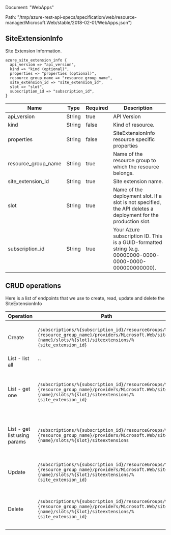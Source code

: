 Document: "WebApps"


Path: "/tmp/azure-rest-api-specs/specification/web/resource-manager/Microsoft.Web/stable/2018-02-01/WebApps.json")

## SiteExtensionInfo

Site Extension Information.

```puppet
azure_site_extension_info {
  api_version => "api_version",
  kind => "kind (optional)",
  properties => "properties (optional)",
  resource_group_name => "resource_group_name",
  site_extension_id => "site_extension_id",
  slot => "slot",
  subscription_id => "subscription_id",
}
```

| Name        | Type           | Required       | Description       |
| ------------- | ------------- | ------------- | ------------- |
|api_version | String | true | API Version |
|kind | String | false | Kind of resource. |
|properties | String | false | SiteExtensionInfo resource specific properties |
|resource_group_name | String | true | Name of the resource group to which the resource belongs. |
|site_extension_id | String | true | Site extension name. |
|slot | String | true | Name of the deployment slot. If a slot is not specified, the API deletes a deployment for the production slot. |
|subscription_id | String | true | Your Azure subscription ID. This is a GUID-formatted string (e.g. 00000000-0000-0000-0000-000000000000). |



## CRUD operations

Here is a list of endpoints that we use to create, read, update and delete the SiteExtensionInfo

| Operation | Path | Verb | Description | OperationID |
| ------------- | ------------- | ------------- | ------------- | ------------- |
|Create|`/subscriptions/%{subscription_id}/resourceGroups/%{resource_group_name}/providers/Microsoft.Web/sites/%{name}/slots/%{slot}/siteextensions/%{site_extension_id}`|Put|Install site extension on a web site, or a deployment slot.|WebApps_InstallSiteExtensionSlot|
|List - list all|``||||
|List - get one|`/subscriptions/%{subscription_id}/resourceGroups/%{resource_group_name}/providers/Microsoft.Web/sites/%{name}/slots/%{slot}/siteextensions/%{site_extension_id}`|Get|Get site extension information by its ID for a web site, or a deployment slot.|WebApps_GetSiteExtensionSlot|
|List - get list using params|`/subscriptions/%{subscription_id}/resourceGroups/%{resource_group_name}/providers/Microsoft.Web/sites/%{name}/slots/%{slot}/siteextensions`|Get|Get list of siteextensions for a web site, or a deployment slot.|WebApps_ListSiteExtensionsSlot|
|Update|`/subscriptions/%{subscription_id}/resourceGroups/%{resource_group_name}/providers/Microsoft.Web/sites/%{name}/slots/%{slot}/siteextensions/%{site_extension_id}`|Put|Install site extension on a web site, or a deployment slot.|WebApps_InstallSiteExtensionSlot|
|Delete|`/subscriptions/%{subscription_id}/resourceGroups/%{resource_group_name}/providers/Microsoft.Web/sites/%{name}/slots/%{slot}/siteextensions/%{site_extension_id}`|Delete|Remove a site extension from a web site, or a deployment slot.|WebApps_DeleteSiteExtensionSlot|
